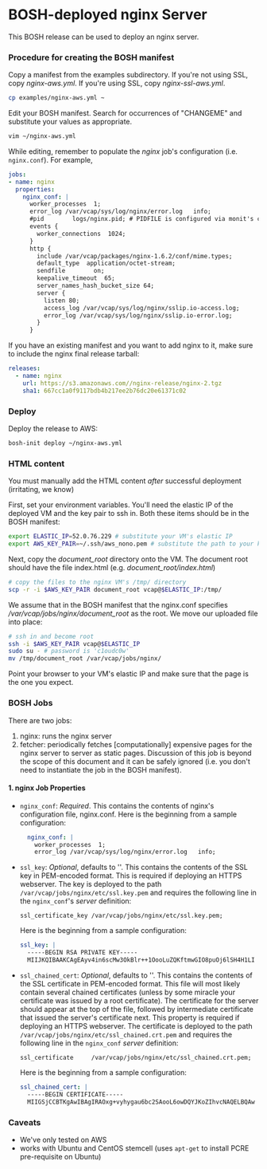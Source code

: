 # BOSH-deployed nginx Server

This BOSH release can be used to deploy an nginx server.

### Procedure for creating the BOSH manifest

Copy a manifest from the examples subdirectory. If you're not using SSL, copy *nginx-aws.yml*. If you're using SSL, copy *nginx-ssl-aws.yml*.

```bash
cp examples/nginx-aws.yml ~
```
Edit your BOSH manifest. Search for occurrences of "CHANGEME" and substitute your values as appropriate.

```bash
vim ~/nginx-aws.yml
```

While editing, remember to populate the *nginx* job's configuration (i.e. `nginx.conf`). For example,

```yaml
jobs:
- name: nginx
  properties:
    nginx_conf: |
      worker_processes  1;
      error_log /var/vcap/sys/log/nginx/error.log   info;
      #pid        logs/nginx.pid; # PIDFILE is configured via monit's ctl
      events {
        worker_connections  1024;
      }
      http {
        include /var/vcap/packages/nginx-1.6.2/conf/mime.types;
        default_type  application/octet-stream;
        sendfile        on;
        keepalive_timeout  65;
        server_names_hash_bucket_size 64;
        server {
          listen 80;
          access_log /var/vcap/sys/log/nginx/sslip.io-access.log;
          error_log /var/vcap/sys/log/nginx/sslip.io-error.log;
        }
      }
```

If you have an existing manifest and you want to add nginx to it, make sure to include the nginx final release tarball:

```yaml
releases:
  - name: nginx
    url: https://s3.amazonaws.com//nginx-release/nginx-2.tgz
    sha1: 667cc1a0f9117bdb4b217ee2b76dc20e61371c02
```

### Deploy

Deploy the release to AWS:

```bash
bosh-init deploy ~/nginx-aws.yml
```

### HTML content

You must manually add the HTML content *after* successful deployment (irritating, we know)

First, set your environment variables. You'll need the elastic IP of the deployed VM
and the key pair to ssh in. Both these items should be in the BOSH manifest:

```bash
export ELASTIC_IP=52.0.76.229 # substitute your VM's elastic IP
export AWS_KEY_PAIR=~/.ssh/aws_nono.pem # substitute the path to your key pair
```

Next, copy the *document_root* directory onto the VM. The document root
should have the file index.html (e.g. *document_root/index.html*)

```bash
# copy the files to the nginx VM's /tmp/ directory
scp -r -i $AWS_KEY_PAIR document_root vcap@$ELASTIC_IP:/tmp/
```

We assume that in the BOSH manifest that the nginx.conf specifies
*/var/vcap/jobs/nginx/document_root* as the root. We move our
uploaded file into place:

```bash
# ssh in and become root
ssh -i $AWS_KEY_PAIR vcap@$ELASTIC_IP
sudo su - # password is 'c1oudc0w'
mv /tmp/document_root /var/vcap/jobs/nginx/
```

Point your browser to your VM's elastic IP and make sure that the page is the one
you expect.

### BOSH Jobs

There are two jobs:

1. nginx: runs the nginx server
1. fetcher: periodically fetches [computationally] expensive pages for the nginx
  server to server as static pages. Discussion of this job is beyond the scope
  of this document and it can be safely ignored (i.e. you don't need to instantiate
  the job in the BOSH manifest).

#### 1. nginx Job Properties

* `nginx_conf`: *Required*. This contains the contents of nginx's configuration
  file, nginx.conf. Here is the beginning from a sample configuration:
  ```yaml
    nginx_conf: |
      worker_processes  1;
      error_log /var/vcap/sys/log/nginx/error.log   info;
  ```

* `ssl_key`: *Optional*, defaults to ''. This contains the contents of the
  SSL key in PEM-encoded format. This is required if deploying an HTTPS webserver.
  The key is deployed to the path `/var/vcap/jobs/nginx/etc/ssl.key.pem` and
  requires the following line in the `nginx_conf`'s *server* definition:

  ```
  ssl_certificate_key /var/vcap/jobs/nginx/etc/ssl.key.pem;
  ```

  Here is the beginning from a sample configuration:

  ```yaml
  ssl_key: |
    -----BEGIN RSA PRIVATE KEY-----
    MIIJKQIBAAKCAgEAyv4in6scMw3OkBlr++1OooLuZQKftmwGIO8puOj6lSH4H1LI
  ```

* `ssl_chained_cert`: *Optional*, defaults to ''. This contains the contents of the
  SSL certificate in PEM-encoded format. This file will most likely contain several
  chained certificates (unless by some miracle your certificate was issued by
  a root certificate). The certificate for the server should appear at the
  top of the file, followed by intermediate certificate that issued the server's
  certificate next.
  This property is required if deploying an HTTPS webserver.
  The certificate is deployed to the path `/var/vcap/jobs/nginx/etc/ssl_chained.crt.pem` and
  requires the following line in the `nginx_conf` *server* definition:

  ```
  ssl_certificate     /var/vcap/jobs/nginx/etc/ssl_chained.crt.pem;
  ```

  Here is the beginning from a sample configuration:


  ```yaml
  ssl_chained_cert: |
    -----BEGIN CERTIFICATE-----
    MIIGSjCCBTKgAwIBAgIRAOxg+vyhygau6bc2SAooL6owDQYJKoZIhvcNAQELBQAw
  ```

### Caveats

* We've only tested on AWS
* works with Ubuntu and CentOS stemcell (uses `apt-get` to install PCRE pre-requisite on Ubuntu)
